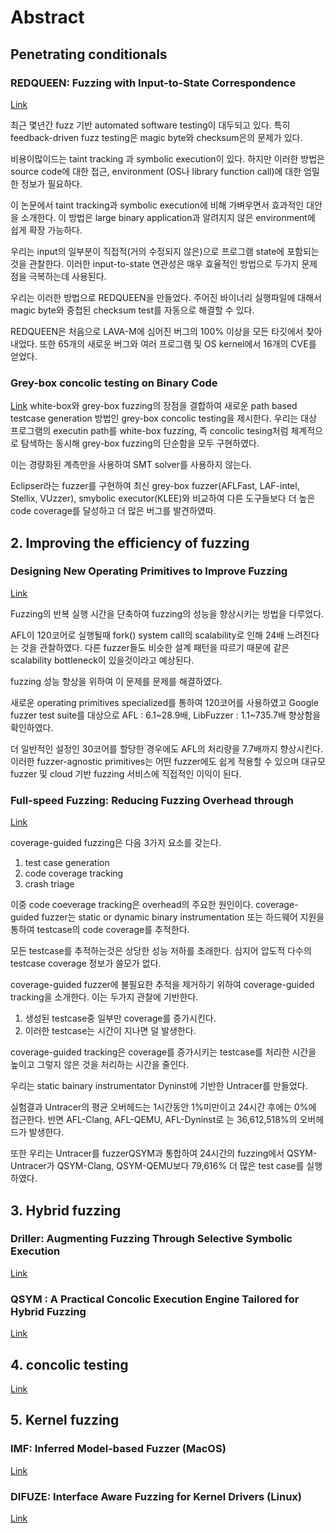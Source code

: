 # Abstract

## Penetrating conditionals
### REDQUEEN: Fuzzing with Input-to-State Correspondence
[Link](https://www.ndss-symposium.org/wp-content/uploads/2019/02/ndss2019_04A-2_Aschermann_paper.pdf)

최근 몇년간 fuzz 기반 automated software testing이 대두되고 있다. 특히 feedback-driven fuzz testing은 magic byte와 checksum은의 문제가 있다.

비용이많이드는 taint tracking 과 symbolic execution이 있다. 하지만 이러한 방법은 source code에 대한 접근, environment (OS나 library function call)에 대한 엄밀한 정보가 필요하다.

이 논문에서 taint tracking과 symbolic execution에 비해 가벼우면서 효과적인 대안을 소개한다. 이 방법은 large binary application과 알려지지 않은 environment에 쉽게 확장 가능하다. 

우리는 input의 일부분이 직접적(거의 수정되지 않은)으로 프로그램 state에 포함되는것을 관찰한다. 이러한 input-to-state 연관성은 매우 효율적인 방법으로 두가지 문제점을 극복하는데 사용된다.

우리는 이러한 방법으로 REDQUEEN을 만들었다. 주어진 바이너리 실행파일에 대해서 magic byte와 중첩된 checksum test를 자동으로 해결할 수 있다. 

REDQUEEN은 처음으로 LAVA-M에 심어진 버그의 100% 이상을 모든 타깃에서 찾아내었다. 또한 65개의 새로운 버그와 여러 프로그램 및 OS kernel에서 16개의 CVE를 얻었다.


### Grey-box concolic testing on Binary Code
[Link](https://softsec.kaist.ac.kr/~sangkilc/papers/choi-icse2019.pdf)
white-box와 grey-box fuzzing의 장점을 결합하여 새로운 path based testcase generation 방법인 grey-box concolic testing을 제시한다. 우리는 대상 프로그램의 executin path를 white-box fuzzing, 즉 concolic tesing처럼 체계적으로 탐색하는 동시해 grey-box fuzzing의 단순함을 모두 구현하였다.

이는 경량화된 계측만을 사용하여 SMT solver를 사용하지 않는다.

Eclipser라는 fuzzer를 구현하여 최신 grey-box fuzzer(AFLFast, LAF-intel, Stellix, VUzzer), smybolic executor(KLEE)와 비교하여 다른 도구들보다 더 높은 code coverage를 달성하고 더 많은 버그를 발견하였따.

## 2.  Improving the efficiency of fuzzing
### Designing New Operating Primitives to Improve Fuzzing
[Link](https://cosmoss-jigu.github.io/pages/pubs/fuzzing-xu-ccs17.pdf)

Fuzzing의 반복 실행 시간을 단축하여 fuzzing의 성능을 향상시키는 방법을 다루었다.

AFL이 120코어로 실행될때 fork() system call의 scalability로 인해 24배 느려진다는 것을 관찰하였다. 다른 fuzzer들도 비슷한 설계 패턴을 따르기 때문에 같은 scalability bottleneck이 있을것이라고 예상된다.

fuzzing 성능 향상을 위하여 이 문제를 문제를 해결하였다.

새로운 operating primitives specialized를 통하여 120코어를 사용하였고 Google fuzzer test suite를 대상으로 AFL : 6.1~28.9배, LibFuzzer : 1.1~735.7배 향상함을 확인하였다.

더 일반적인 설정인 30코어를 할당한 경우에도 AFL의 처리량을 7.7배까지 향상시킨다. 이러한 fuzzer-agnostic primitives는 어떤 fuzzer에도 쉽게 적용할 수 있으며 대규모 fuzzer 및 cloud 기반 fuzzing 서비스에 직접적인 이익이 된다.
### Full-speed Fuzzing: Reducing Fuzzing Overhead through
[Link](https://users.cs.utah.edu/~snagy/papers/19SP.pdf)

coverage-guided fuzzing은 다음 3가지 요소를 갖는다.
1. test case generation
2. code coverage tracking
3. crash triage

이중 code coeverage tracking은 overhead의 주요한 원인이다. coverage-guided fuzzer는 static or dynamic binary instrumentation 또는 하드웨어 지원을 통하여 testcase의 code coverage를 추적한다.

모든 testcase를 추적하는것은 상당한 성능 저하를 초래한다. 심지어 압도적 다수의 testcase coverage 정보가 쓸모가 없다.

coverage-guided fuzzer에 불필요한 추적을 제거하기 위하여 coverage-guided tracking을 소개한다.  이는 두가지 관찰에 기반한다.

1. 생성된 testcase중 일부만 coverage를 증가시킨다.
2. 이러한 testcase는 시간이 지나면 덜 발생한다.

coverage-guided tracking은 coverage를 증가시키는 testcase를 처리한 시간을 높이고 그렇지 않은 것을 처리하는 시간을 줄인다.

우리는 static bainary instrumentator Dyninst에 기반한 Untracer를 만들었다.

실험결과 Untracer의 평균 오버헤드는 1시간동안 1%미만이고 24시간 후에는 0%에 접근한다. 반면 AFL-Clang, AFL-QEMU, AFL-Dyninst로 는 36,612,518%의 오버헤드가 발생한다.

또한 우리는 Untracer를 fuzzerQSYM과 통합하여 24시간의 fuzzing에서 QSYM-Untracer가 QSYM-Clang, QSYM-QEMU보다 79,616% 더 많은 test case를 실행하였다.


## 3. Hybrid fuzzing
### Driller: Augmenting Fuzzing Through Selective Symbolic Execution

[Link](https://sites.cs.ucsb.edu/~vigna/publications/2016_NDSS_Driller.pdf)

### QSYM : A Practical Concolic Execution Engine Tailored for Hybrid Fuzzing

[Link](https://www.usenix.org/system/files/conference/usenixsecurity18/sec18-yun.pdf)

## 4. concolic testing

[Link](http://acm.mementodepot.org/pubs/proceedings/acmconferences_3180155/3180155/3180155.3180166/3180155.3180166.pdf)

## 5. Kernel fuzzing
### IMF: Inferred Model-based Fuzzer (MacOS)
[Link](https://acmccs.github.io/papers/p2345-hanA.pdf)
### DIFUZE: Interface Aware Fuzzing for Kernel Drivers (Linux)
[Link](https://acmccs.github.io/papers/p2123-corinaA.pdf)